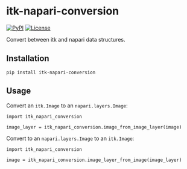 # itk-napari-conversion

[![PyPI](https://img.shields.io/pypi/v/itk_napari_conversion.svg)](https://pypi.python.org/pypi/itk_napari_conversion)
[![License](https://img.shields.io/badge/License-Apache%202.0-blue.svg)](https://github.com/InsightSoftwareConsortium/itk-napari-conversion/blob/master/LICENSE)

Convert between itk and napari data structures.

Installation
------------

```
pip install itk-napari-conversion
```

Usage
-----

Convert an `itk.Image` to an `napari.layers.Image`:

```
import itk_napari_conversion

image_layer = itk_napari_conversion.image_from_image_layer(image)
```

Convert to an `napari.layers.Image` to an `itk.Image`:
```
import itk_napari_conversion

image = itk_napari_conversion.image_layer_from_image(image_layer)
```
